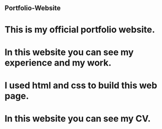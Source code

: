 ## Portfolio-Website
# This is my official portfolio website.
# In this website you can see my experience and my work.
# I used html and css to build this web page.
# In this website you can see my CV.

